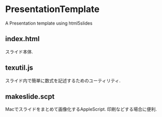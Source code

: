 PresentationTemplate
====================

A Presentation template using html5slides

index.html
----

スライド本体.

texutil.js
----

スライド内で簡単に数式を記述するためのユーティリティ.

makeslide.scpt
----

Macでスライドをまとめて画像化するAppleScript.
印刷などする場合に便利.
